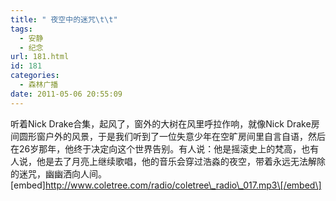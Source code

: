 ```yaml
---
title: " 夜空中的迷咒\t\t"
tags:
  - 安静
  - 纪念
url: 181.html
id: 181
categories:
  - 森林广播
date: 2011-05-06 20:55:09
---
```


听着Nick Drake合集，起风了，窗外的大树在风里呼拉作响，就像Nick Drake房间圆形窗户外的风景，于是我们听到了一位失意少年在空旷房间里自言自语，然后在26岁那年，他终于决定向这个世界告别。有人说：他是摇滚史上的梵高，也有人说，他是去了月亮上继续歌唱，他的音乐会穿过浩淼的夜空，带着永远无法解除的迷咒，幽幽洒向人间。   \[embed\]http://www.coletree.com/radio/coletree\_radio\_017.mp3\[/embed\]